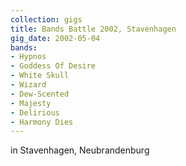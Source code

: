 ```yaml
---
collection: gigs
title: Bands Battle 2002, Stavenhagen
gig_date: 2002-05-04
bands:
- Hypnos
- Goddess Of Desire
- White Skull
- Wizard
- Dew-Scented
- Majesty
- Delirious
- Harmony Dies
---
```

in Stavenhagen, Neubrandenburg
